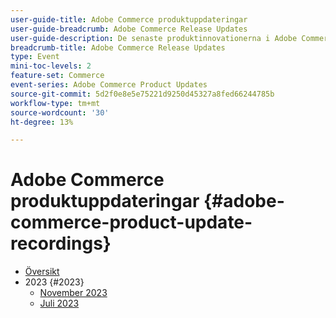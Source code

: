 ```yaml
---
user-guide-title: Adobe Commerce produktuppdateringar
user-guide-breadcrumb: Adobe Commerce Release Updates
user-guide-description: De senaste produktinnovationerna i Adobe Commerce presenteras av Adobe Commerce produktteam.
breadcrumb-title: Adobe Commerce Release Updates
type: Event
mini-toc-levels: 2
feature-set: Commerce
event-series: Adobe Commerce Product Updates
source-git-commit: 5d2f0e8e5e75221d9250d45327a8fed66244785b
workflow-type: tm+mt
source-wordcount: '30'
ht-degree: 13%

---
```



# Adobe Commerce produktuppdateringar {#adobe-commerce-product-update-recordings}

+ [Översikt](overview.md)
+ 2023 {#2023}
   + [November 2023](2023/nov2023.md)
   + [Juli 2023](2023/july2023.md)
